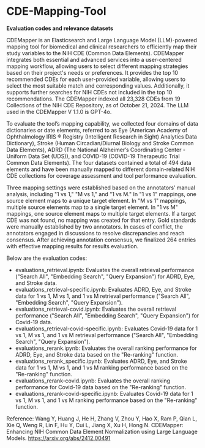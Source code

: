 # CDE-Mapping-Tool
**Evaluation codes and relevance datasets**

CDEMapper is an Elasticsearch and Large Language Model (LLM)-powered mapping tool for biomedical and clinical researchers to efficiently map their study variables to the NIH CDE (Common Data Elements). CDEMapper integrates both essential and advanced services into a user-centered mapping workflow, allowing users to select different mapping strategies based on their project's needs or preferences. It provides the top 10 recommended CDEs for each user-provided variable, allowing users to select the most suitable match and corresponding values. Additionally, it supports further searches for NIH CDEs not included in the top 10 recommendations. The CDEMapper indexed all 23,328 CDEs from 19 Collections of the NIH CDE Repository, as of October 21, 2024. The LLM used in the CDEMapper V 1.1.0 is GPT-4o.

To evaluate the tool’s mapping capability, we collected four domains of data dictionaries or date elements, referred to as Eye (American Academy of Ophthalmology IRIS ® Registry (Intelligent Research in Sight) Analytics Data Dictionary), Stroke (Human Circadian/Diurnal Biology and Stroke Common Data Elements), ADRD (The National Alzheimer’s Coordinating Center - Uniform Data Set (UDS)), and COVID-19 (COVID-19 Therapeutic Trial Common Data Elements). The four datasets contained a total of 494 data elements and have been manually mapped to different domain-related NIH CDE collections for coverage assessment and tool performance evaluation.

Three mapping settings were established based on the annotators’ manual analysis, including "1 vs 1," "M vs 1," and "1 vs M." In "1 vs 1" mappings, one source element maps to a unique target element. In "M vs 1" mappings, multiple source elements map to a single target element. In "1 vs M" mappings, one source element maps to multiple target elements. If a target CDE was not found, no mapping was created for that entry. Gold standards were manually established by two annotators. In cases of conflict, the annotators engaged in discussions to resolve discrepancies and reach consensus. After achieving annotation consensus, we finalized 264 entries with effective mapping results for results evaluation.

Below are the evaluation codes:

* evaluations_retrieval.ipynb: Evaluates the overall retrieval performance ("Search All", "Embedding Search", "Query Expansion") for ADRD, Eye, and Stroke data.
* evaluations_retrieval-specific.ipynb: Evaluates ADRD, Eye, and Stroke data for 1 vs 1, M vs 1, and 1 vs M retrieval performance ("Search All", "Embedding Search", "Query Expansion").
* evaluations_retrieval-covid.ipynb: Evaluates the overall retrieval performance ("Search All", "Embedding Search", "Query Expansion") for Covid-19 data.
* evaluations_retrieval-covid-specific.ipynb: Evaluates Covid-19 data for 1 vs 1, M vs 1, and 1 vs M retrieval performance ("Search All", "Embedding Search", "Query Expansion").
* evaluations_rerank.ipynb: Evaluates the overall ranking performance for ADRD, Eye, and Stroke data based on the "Re-ranking" function.
* evaluations_rerank_specific.ipynb: Evaluates ADRD, Eye, and Stroke data for 1 vs 1, M vs 1, and 1 vs M ranking performance based on the "Re-ranking" function.
* evaluations_rerank-covid.ipynb: Evaluates the overall ranking performance for Covid-19 data based on the "Re-ranking" function.
* evaluations_rerank-covid-specific.ipynb: Evaluates Covid-19 data for 1 vs 1, M vs 1, and 1 vs M ranking performance based on the "Re-ranking" function.

Reference: Wang Y, Huang J, He H, Zhang V, Zhou Y, Hao X, Ram P, Qian L, Xie Q, Weng R, Lin F, Hu Y, Cui L, Jiang X, Xu H, Hong N. CDEMapper: Enhancing NIH Common Data Element Normalization using Large Language Models.  https://arxiv.org/abs/2412.00491

